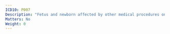 ```yaml
---
ICD10: P007
Description: "Fetus and newborn affected by other medical procedures on mother, not elsewhere classified"
Matters: No
Weight: 0
---
```

